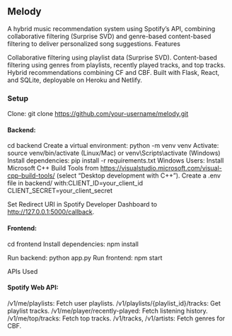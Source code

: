 ## Melody
A hybrid music recommendation system using Spotify’s API, combining collaborative filtering (Surprise SVD) and genre-based content-based filtering to deliver personalized song suggestions.
Features

Collaborative filtering using playlist data (Surprise SVD).
Content-based filtering using genres from playlists, recently played tracks, and top tracks.
Hybrid recommendations combining CF and CBF.
Built with Flask, React, and SQLite, deployable on Heroku and Netlify.

### Setup

Clone: git clone https://github.com/your-username/melody.git

#### Backend:
cd backend
Create a virtual environment: python -m venv venv
Activate: source venv/bin/activate (Linux/Mac) or venv\Scripts\activate (Windows)
Install dependencies: pip install -r requirements.txt
Windows Users: Install Microsoft C++ Build Tools from https://visualstudio.microsoft.com/visual-cpp-build-tools/ (select “Desktop development with C++”).
Create a .env file in backend/ with:CLIENT_ID=your_client_id
CLIENT_SECRET=your_client_secret


Set Redirect URI in Spotify Developer Dashboard to http://127.0.0.1:5000/callback.


#### Frontend:
cd frontend
Install dependencies: npm install


Run backend: python app.py
Run frontend: npm start

APIs Used

#### Spotify Web API:
/v1/me/playlists: Fetch user playlists.
/v1/playlists/{playlist_id}/tracks: Get playlist tracks.
/v1/me/player/recently-played: Fetch listening history.
/v1/me/top/tracks: Fetch top tracks.
/v1/tracks, /v1/artists: Fetch genres for CBF.


